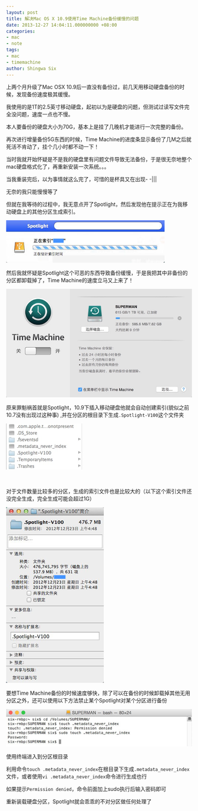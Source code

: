```yaml
---
layout: post
title: 解决Mac OS X 10.9使用Time Machine备份缓慢的问题
date: 2013-12-27 14:04:11.000000000 +08:00
categories:
- mac
- note
tags:
- mac
- timemachine
author: Shingwa Six
---
```


上两个月升级了Mac OSX 10.9后一直没有备份过，前几天用移动硬盘备份的时候，发现备份速度极其缓慢。

我使用的是1T的2.5英寸移动硬盘，起初以为是硬盘的问题，但测试过读写文件完全没问题，速度一点也不慢。

本人要备份的硬盘大小为70G，基本上是挂了几晚机才能进行一次完整的备份。

再次进行增量备份5G东西的时候，Time Machine的进度条显示备份了几M之后就死活不肯动了，挂个几小时都不动一下！

当时我就开始怀疑是不是我的硬盘里有问题文件导致无法备份，于是很无奈地整个mac硬盘格式化了，再重新安装一次系统。。。

当我重装完后，以为事情就这么完了，可惜的是杯具又在出现- -|||

无奈的我只能慢慢等了

但就在我等待的过程中，我无意点开了Spotlight，然后发现他在提示正在为我移动硬盘上的其他分区生成索引。

![timemachine_slow_1](/assets/osx/timemachine_slow_1.jpg)

然后我就怀疑是Spotlight这个可恶的东西导致备份缓慢，于是我把其中非备份的分区都卸载掉了，Time Machine的速度立马又上来了！

![timemachine_slow_3](/assets/osx/timemachine_slow_3.jpg)

原来罪魁祸首就是Spotlight，10.9下插入移动硬盘他就会自动创建索引(貌似之前10.7没有出现过这种事) ,并在分区的根目录下生成`.Spotlight-V100`这个文件夹

![timemachine_slow_4](/assets/osx/timemachine_slow_4.jpg)

&nbsp;

对于文件数量比较多的分区，生成的索引文件也是比较大的（以下这个索引文件还没完全生成，完全生成可能会超过1G）

![timemachine_slow_2](/assets/osx/timemachine_slow_2.jpg)

要想Time Machine备份的时候速度够快，除了可以在备份的时候卸载掉其他无用分区之外，还可以使用以下方法禁止某个Spotlight对某个分区进行备份

![timemachine_slow_5](/assets/osx/timemachine_slow_5.jpg)

使用终端进入到分区根目录

利用命令`touch .metadata_never_index`在根目录下生成`.metadata_never_index`文件，或者使用`vi .metadata_never_index`命令进行生成也行

如果提示`Permission denied`，命令前面加上sudo执行后输入密码即可

重新装载硬盘分区，Spotlight就会乖乖的不对分区做任何处理了
